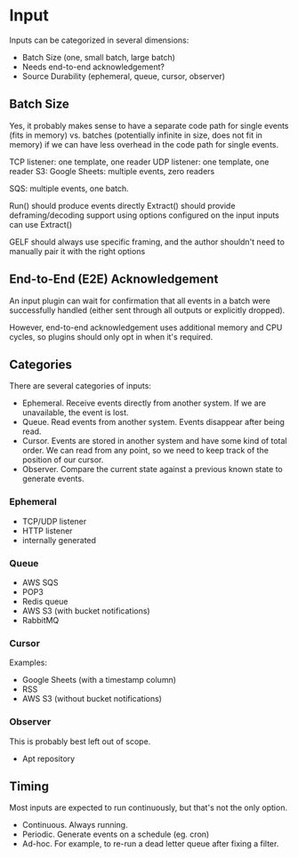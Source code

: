 # Input

Inputs can be categorized in several dimensions:

- Batch Size (one, small batch, large batch)
- Needs end-to-end acknowledgement? 
- Source Durability (ephemeral, queue, cursor, observer)

## Batch Size

Yes, it probably makes sense to have a separate code path for single events (fits in memory) vs. batches (potentially infinite in size, does not fit in memory) if we can have less overhead in the code path for single events.


TCP listener: one template, one reader
UDP listener: one template, one reader
S3:
Google Sheets: multiple events, zero readers

SQS: multiple events, one batch.

Run() should produce events directly
Extract() should provide deframing/decoding support using options configured on the input
inputs can use Extract()

GELF should always use specific framing, and the author shouldn't need to manually pair it with the right options

## End-to-End (E2E) Acknowledgement

An input plugin can wait for confirmation that all events in a batch were successfully handled (either sent through all outputs or explicitly dropped).

However, end-to-end acknowledgement uses additional memory and CPU cycles, so plugins should only opt in when it's required.

## Categories

There are several categories of inputs:

- Ephemeral. Receive events directly from another system. If we are unavailable, the event is lost.
- Queue. Read events from another system. Events disappear after being read.
- Cursor. Events are stored in another system and have some kind of total order. We can read from any point, so we need to keep track of the position of our cursor.
- Observer. Compare the current state against a previous known state to generate events.

### Ephemeral

- TCP/UDP listener
- HTTP listener
- internally generated

### Queue

- AWS SQS
- POP3
- Redis queue
- AWS S3 (with bucket notifications)
- RabbitMQ

### Cursor

Examples:

- Google Sheets (with a timestamp column)
- RSS
- AWS S3 (without bucket notifications)

### Observer

This is probably best left out of scope.

- Apt repository

## Timing

Most inputs are expected to run continuously, but that's not the only option.

- Continuous. Always running.
- Periodic. Generate events on a schedule (eg. cron)
- Ad-hoc. For example, to re-run a dead letter queue after fixing a filter.
